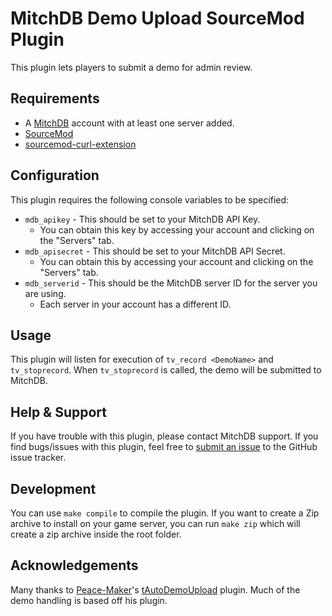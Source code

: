 # MitchDB Demo Upload SourceMod Plugin
This plugin lets players to submit a demo for admin review.


## Requirements
* A [MitchDB](http://www.mitchdb.com/) account with at least one server added.
* [SourceMod](http://www.sourcemod.net/)
* [sourcemod-curl-extension](http://code.google.com/p/sourcemod-curl-extension/)



## Configuration
This plugin requires the following console variables to be specified:

* `mdb_apikey` - This should be set to your MitchDB API Key.
  * You can obtain this key by accessing your account and clicking on the "Servers" tab.
* `mdb_apisecret` - This should be set to your MitchDB API Secret. 
  * You can obtain this by accessing your account and clicking on the "Servers" tab.
* `mdb_serverid` - This should be the MitchDB server ID for the server you are using.
  * Each server in your account has a different ID.

## Usage
This plugin will listen for execution of `tv_record <DemoName>` and `tv_stoprecord`. When `tv_stoprecord` is called, the demo will be submitted to MitchDB.


## Help & Support
If you have trouble with this plugin, please contact MitchDB support. If you find bugs/issues with this plugin, feel free to [submit an issue](https://github.com/mitchdb/demo-uploader/issues) to the GitHub issue tracker.

## Development
You can use `make compile` to compile the plugin. If you want to create a Zip archive to install on your game server, you can run `make zip` which will create a zip archive inside the root folder.

## Acknowledgements
Many thanks to [Peace-Maker](https://forums.alliedmods.net/member.php?u=41418)'s [tAutoDemoUpload](https://forums.alliedmods.net/showthread.php?p=1517461) plugin. Much of the demo handling is based off his plugin.
